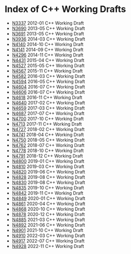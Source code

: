 # Index of C++ Working Drafts

 * [N3337](http://www.open-std.org/jtc1/sc22/wg21/docs/papers/2012/n3337.pdf) 2012-01 C++ Working Draft
 * [N3690](http://www.open-std.org/jtc1/sc22/wg21/docs/papers/2013/n3690.pdf) 2013-05 C++ Working Draft
 * [N3691](http://www.open-std.org/jtc1/sc22/wg21/docs/papers/2013/n3691.pdf) 2013-05 C++ Working Draft
 * [N3936](http://www.open-std.org/jtc1/sc22/wg21/docs/papers/2014/n3936.pdf) 2014-03 C++ Working Draft
 * [N4140](http://www.open-std.org/jtc1/sc22/wg21/docs/papers/2014/n4140.pdf) 2014-10 C++ Working Draft
 * [N4141](http://www.open-std.org/jtc1/sc22/wg21/docs/papers/2014/n4141.pdf) 2014-09 C++ Working Draft
 * [N4296](http://www.open-std.org/jtc1/sc22/wg21/docs/papers/2014/n4296.pdf) 2014-11 C++ Working Draft
 * [N4431](http://www.open-std.org/jtc1/sc22/wg21/docs/papers/2015/n4431.pdf) 2015-04 C++ Working Draft
 * [N4527](http://www.open-std.org/jtc1/sc22/wg21/docs/papers/2015/n4527.pdf) 2015-05 C++ Working Draft
 * [N4567](http://www.open-std.org/jtc1/sc22/wg21/docs/papers/2015/n4567.pdf) 2015-11 C++ Working Draft
 * [N4582](http://www.open-std.org/jtc1/sc22/wg21/docs/papers/2016/n4582.pdf) 2016-03 C++ Working Draft
 * [N4594](http://www.open-std.org/jtc1/sc22/wg21/docs/papers/2016/n4594.pdf) 2016-05 C++ Working Draft
 * [N4604](http://www.open-std.org/jtc1/sc22/wg21/docs/papers/2016/n4604.pdf) 2016-07 C++ Working Draft
 * [N4606](http://www.open-std.org/jtc1/sc22/wg21/docs/papers/2016/n4606.pdf) 2016-07 C++ Working Draft
 * [N4618](http://www.open-std.org/jtc1/sc22/wg21/docs/papers/2016/n4618.pdf) 2016-11 C++ Working Draft
 * [N4640](http://www.open-std.org/jtc1/sc22/wg21/docs/papers/2017/n4640.pdf) 2017-02 C++ Working Draft
 * [N4659](http://www.open-std.org/jtc1/sc22/wg21/docs/papers/2017/n4659.pdf) 2017-03 C++ Working Draft
 * [N4687](http://www.open-std.org/jtc1/sc22/wg21/docs/papers/2017/n4687.pdf) 2017-07 C++ Working Draft
 * [N4700](http://www.open-std.org/jtc1/sc22/wg21/docs/papers/2017/n4700.pdf) 2017-10 C++ Working Draft
 * [N4713](http://www.open-std.org/jtc1/sc22/wg21/docs/papers/2017/n4713.pdf) 2017-11 C++ Working Draft
 * [N4727](http://www.open-std.org/jtc1/sc22/wg21/docs/papers/2018/n4727.pdf) 2018-02 C++ Working Draft
 * [N4741](http://www.open-std.org/jtc1/sc22/wg21/docs/papers/2018/n4741.pdf) 2018-04 C++ Working Draft
 * [N4750](http://www.open-std.org/jtc1/sc22/wg21/docs/papers/2018/n4750.pdf) 2018-05 C++ Working Draft
 * [N4762](http://www.open-std.org/jtc1/sc22/wg21/docs/papers/2018/n4762.pdf) 2018-07 C++ Working Draft
 * [N4778](http://www.open-std.org/jtc1/sc22/wg21/docs/papers/2018/n4778.pdf) 2018-10 C++ Working Draft
 * [N4791](http://www.open-std.org/jtc1/sc22/wg21/docs/papers/2018/n4791.pdf) 2018-12 C++ Working Draft
 * [N4800](http://www.open-std.org/jtc1/sc22/wg21/docs/papers/2019/n4800.pdf) 2019-01 C++ Working Draft
 * [N4810](http://www.open-std.org/jtc1/sc22/wg21/docs/papers/2019/n4810.pdf) 2019-03 C++ Working Draft
 * [N4820](http://www.open-std.org/jtc1/sc22/wg21/docs/papers/2019/n4820.pdf) 2019-06 C++ Working Draft
 * [N4828](http://www.open-std.org/jtc1/sc22/wg21/docs/papers/2019/n4828.pdf) 2019-08 C++ Working Draft
 * [N4830](http://www.open-std.org/jtc1/sc22/wg21/docs/papers/2019/n4830.pdf) 2019-08 C++ Working Draft
 * [N4835](http://www.open-std.org/jtc1/sc22/wg21/docs/papers/2019/n4835.pdf) 2019-10 C++ Working Draft
 * [N4842](http://www.open-std.org/jtc1/sc22/wg21/docs/papers/2019/n4842.pdf) 2019-11 C++ Working Draft
 * [N4849](http://www.open-std.org/jtc1/sc22/wg21/docs/papers/2020/n4849.pdf) 2020-01 C++ Working Draft
 * [N4861](http://www.open-std.org/jtc1/sc22/wg21/docs/papers/2020/n4861.pdf) 2020-04 C++ Working Draft
 * [N4868](http://www.open-std.org/jtc1/sc22/wg21/docs/papers/2020/n4868.pdf) 2020-10 C++ Working Draft
 * [N4878](http://www.open-std.org/jtc1/sc22/wg21/docs/papers/2020/n4878.pdf) 2020-12 C++ Working Draft
 * [N4885](http://www.open-std.org/jtc1/sc22/wg21/docs/papers/2021/n4885.pdf) 2021-03 C++ Working Draft
 * [N4892](http://www.open-std.org/jtc1/sc22/wg21/docs/papers/2021/n4892.pdf) 2021-06 C++ Working Draft
 * [N4901](http://www.open-std.org/jtc1/sc22/wg21/docs/papers/2021/n4901.pdf) 2021-10 C++ Working Draft
 * [N4910](http://www.open-std.org/jtc1/sc22/wg21/docs/papers/2022/n4910.pdf) 2022-03 C++ Working Draft
 * [N4917](http://www.open-std.org/jtc1/sc22/wg21/docs/papers/2022/n4917.pdf) 2022-07 C++ Working Draft
 * [N4928](http://www.open-std.org/jtc1/sc22/wg21/docs/papers/2022/n4928.pdf) 2022-11 C++ Working Draft
